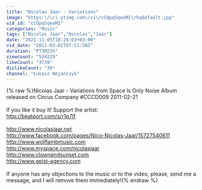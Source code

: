 ```yaml
---
title: "Nicolas Jaar - Variations"
image: "https:\/\/i.ytimg.com\/vi\/cCQpqSqeoMI\/hqdefault.jpg"
vid_id: "cCQpqSqeoMI"
categories: "Music"
tags: ["Nicolas Jaar","Nicolas","Jaar"]
date: "2021-11-05T18:28:03+03:00"
vid_date: "2011-03-02T07:51:50Z"
duration: "PT3M23S"
viewcount: "534229"
likeCount: "3739"
dislikeCount: "39"
channel: "Łukasz Wojańczyk"
---
```

{% raw %}Nicolas Jaar - Variations from Space Is Only Noise Album released on Circus Company #CCCD009 2011-02-21<br /><br />If you like it buy it! Support the artist:<br /><a rel="nofollow" target="blank" href="http://beatport.com/s/r1p7If">http://beatport.com/s/r1p7If</a><br /><br /><a rel="nofollow" target="blank" href="http://www.nicolasjaar.net">http://www.nicolasjaar.net</a><br /><a rel="nofollow" target="blank" href="http://www.facebook.com/pages/Nico-Nicolas-Jaar/15727540611">http://www.facebook.com/pages/Nico-Nicolas-Jaar/15727540611</a><br /><a rel="nofollow" target="blank" href="http://www.wolflambmusic.com">http://www.wolflambmusic.com</a><br /><a rel="nofollow" target="blank" href="http://www.myspace.com/nicolasjaar">http://www.myspace.com/nicolasjaar</a><br /><a rel="nofollow" target="blank" href="http://www.clownandsunset.com">http://www.clownandsunset.com</a><br /><a rel="nofollow" target="blank" href="http://www.geist-agency.com">http://www.geist-agency.com</a><br /><br />If anyone has any objections to the music or to the video, please, send me a message, and I will remove them immediately!{% endraw %}
